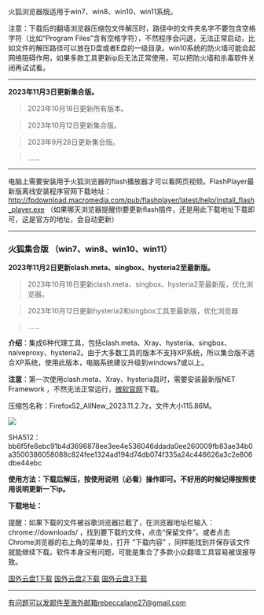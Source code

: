 火狐浏览器版适用于win7、win8、win10、win11系统。

注意：下载后的翻墙浏览器压缩包文件解压时，路径中的文件夹名字不要包含空格字符（比如“Program Files”含有空格字符），不然程序会闪退，无法正常启动，比如文件的解压路径可以放在D盘或者E盘的一级目录。win10系统的防火墙可能会起网络阻碍作用，如果多款工具更新ip后无法正常使用，可以把防火墙和杀毒软件关闭再试试看。

***

**2023年11月3日更新集合版。**

> 2023年10月18日更新所有版本。

> 2023年10月12日更新集合版。

> 2023年9月28日更新集合版。

> ......

***

电脑上需要安装用于火狐浏览器的flash播放器才可以看网页视频。FlashPlayer最新版离线安装程序官网下载地址：
http://fpdownload.macromedia.com/pub/flashplayer/latest/help/install_flash_player.exe （如果哪天浏览器提醒你要更新flash插件，还是用此下载地址下载即可，这是官方的地址，会自动更新）

***

### 火狐集合版 （win7、win8、win10、win11）

**2023年11月2日更新clash.meta、singbox、hysteria2至最新版。**

> 2023年10月18日更新clash.meta、singbox、hysteria2至最新版，优化浏览器。

> 2023年10月12日更新hysteria2和singbox工具至最新版，优化浏览器

> ......

**介绍**：集成6种代理工具，包括clash.meta、Xray、hysteria、singbox、naiveproxy、hysteria2。由于大多数工具的版本不支持XP系统，所以集合版不适合XP系统，使用此版本，电脑系统建议升级到windows7或以上。

**注意**：第一次使用clash.meta、Xray、hysteria具时，需要安装最新版NET Framework ，不然无法正常运行，[微软官网](https://dotnet.microsoft.com/zh-cn/download/dotnet-framework/net48)下载。

压缩包名称：Firefox52_AllNew_2023.11.2.7z，文件大小115.86M。

![](https://fastly.jsdelivr.net/gh/Alvin9999/pac2/softimag/hysteria2-52.png)

SHA512：bb6f5fe8ebc91b4d3696878ee3ee4e536046ddada0ee260009fb83ae34b0a3500386058088c824fee1324ad194d74db074f335a24c446626a3c2e806dbe44ebc

**使用方法：下载后解压，按使用说明（必看）操作即可。不好用的时候记得按照使用说明更新一下ip。**

**下载地址：**

提醒：如果下载的文件被谷歌浏览器拦截了，在浏览器地址栏输入：chrome://downloads/ ，找到要下载的文件，点击“保留文件”。或者点击Chrome浏览器的右上角的菜单处，打开 “下载内容” ，同样能找到并保存该文件就能继续下载。软件本身没有问题，可能是集合了多款小众翻墙工具容易被误报导致。

[国外云盘1下载](https://d2.freessr2.xyz/Firefox52_AllNew_2023.11.2.7z) 
[国外云盘2下载](https://d.dtku35.xyz/Firefox52_AllNew_2023.11.2.7z) 
[国外云盘3下载](https://free.zhujicn2.net/Firefox52_AllNew_2023.11.2.7z) 


***

有问题可以发邮件至海外邮箱rebeccalane27@gmail.com